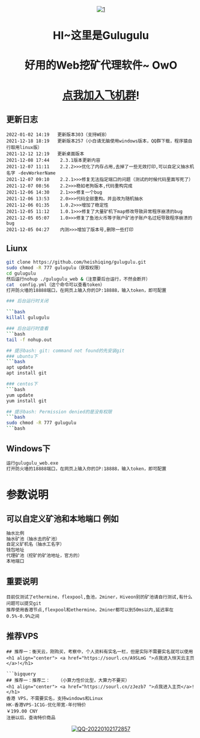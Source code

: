 <p align="center">
  <a href="https://ibb.co/XShYMy2"><img src="https://i.ibb.co/ChkPDJ1/1.jpg" alt="1" border="0"></a>
</p>
<h1 align="center">HI~这里是Gulugulu</h1>
<h1 align="center">好用的Web挖矿代理软件~ OwO</h1>
<h1 align="center"> <a href="https://t.me/+3NCHntWEQ6BhODc1">点我加入飞机群</a>!</h1>

## 更新日志

```bigquery
2022-01-02 14:19   更新版本303（支持WEB）
2021-12-18 18:19   更新版本257（小白请无脑使用windows版本，QQ群下载，程序猿自行取用linux版）
2021-12-12 12:19   更新桌面版本
2021-12-08 17:44    2.3.1版本更新内容              
2021-12-07 11:11    2.2.2>>>优化了内存占用,去掉了一些无效打印,可以自定义抽水机名字 -devWorkerName
2021-12-07 09:10    2.2.1>>>修复无法指定端口的问题（测试的时候代码里面写死了）
2021-12-07 08:56    2.2>>>稳如老狗版本,代码重构完成
2021-12-06 14:30    2.1>>>修复一个bug
2021-12-06 13:53    2.0>>>代码全部重构。并且改为随机抽水
2021-12-06 01:35    1.0.2>>>增加了稳定性
2021-12-05 11:12    1.0.1>>>修复了大量矿机下map修改导致异常程序崩溃的bug
2021-12-05 05:07    1.0>>>修复了鱼池火币等子账户矿池子账户名过短导致程序崩溃的bug
2021-12-05 04:27    内测>>>增加了版本号,删除一些打印
```
## Liunx
```bash
git clone https://github.com/heishiqing/gulugulu.git
sudo chmod -R 777 gulugulu（获取权限）
cd gulugulu 
然后运行nohup ./gulugulu_web &（注意要后台运行，不然会断开）
cat  config.yml（这个命令可以查看token）
打开防火墙的18888端口，在网页上输入你的IP:18888，输入token，即可配置

### 后台运行时关闭

```bash
killall gulugulu

### 后台运行时查看
```bash
tail -f nohup.out

## 提示bash: git: command not found的先安装git
### ubuntu下
```bash
apt update
apt install git

### centos下
```bash
yum update
yum install git

## 提示bash: Permission denied的是没有权限
```bash
sudo chmod -R 777 gulugulu
```bash
```
## Windows下
```bash
运行gulugulu_web.exe
打开防火墙的18888端口，在网页上输入你的IP:18888，输入token，即可配置
```
# 参数说明
## 可以自定义矿池和本地端口 例如
```bash
抽水比例
抽水矿池（抽水去的矿池）
自定义矿机名（抽水工名字）
钱包地址
代理矿池（挖矿的矿池地址，官方的）
本地端口
```
## 重要说明

```bigquery
目前仅测试了ethermine，flexpool,鱼池，2miner，Hiveon别的矿池请自行测试,有什么问题可以提交git
推荐使用香港节点,flexpool和ethermine，2miner都可以到50ms以内,延迟率在0.5%-0.9%之间
```
## 推荐VPS
```bigquery
## 推荐一：衡天云，刚购买，考察中，个人资料有实名一栏，但是实际不需要实名就可以使用
<h1 align="center"> <a href="https://sourl.cn/A9SLmG ">点我进入恒天云主页</a>!</h1>

```bigquery
## 推荐一：推荐二：   （小算力性价比型，大算力不要买）
<h1 align="center"> <a href="https://sourl.cn/zJezb7 ">点我进入主页</a>!</h1>
香港 VPS，不需要实名，支持windows和Linux
HK-香港VPS-1C1G-优化带宽-年付特价
￥199.00 CNY
注册以后，查询特价商品
```

<p align="center">
  <a href="https://ibb.co/rxc6RzR"><img src="https://i.ibb.co/fknpzyz/QQ-20220102172857.jpg" alt="QQ-20220102172857" border="0"></a>
</p>


